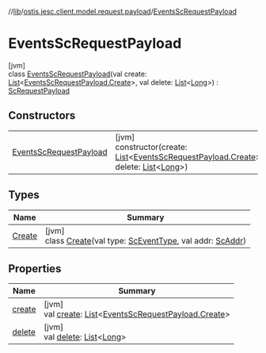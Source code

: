 //[lib](../../../index.md)/[ostis.jesc.client.model.request.payload](../index.md)/[EventsScRequestPayload](index.md)

# EventsScRequestPayload

[jvm]\
class [EventsScRequestPayload](index.md)(val create: [List](https://kotlinlang.org/api/latest/jvm/stdlib/kotlin.collections/-list/index.html)&lt;[EventsScRequestPayload.Create](-create/index.md)&gt;, val delete: [List](https://kotlinlang.org/api/latest/jvm/stdlib/kotlin.collections/-list/index.html)&lt;[Long](https://kotlinlang.org/api/latest/jvm/stdlib/kotlin/-long/index.html)&gt;) : [ScRequestPayload](../-sc-request-payload/index.md)

## Constructors

| | |
|---|---|
| [EventsScRequestPayload](-events-sc-request-payload.md) | [jvm]<br>constructor(create: [List](https://kotlinlang.org/api/latest/jvm/stdlib/kotlin.collections/-list/index.html)&lt;[EventsScRequestPayload.Create](-create/index.md)&gt;, delete: [List](https://kotlinlang.org/api/latest/jvm/stdlib/kotlin.collections/-list/index.html)&lt;[Long](https://kotlinlang.org/api/latest/jvm/stdlib/kotlin/-long/index.html)&gt;) |

## Types

| Name | Summary |
|---|---|
| [Create](-create/index.md) | [jvm]<br>class [Create](-create/index.md)(val type: [ScEventType](../../ostis.jesc.client.model.event/-sc-event-type/index.md), val addr: [ScAddr](../../ostis.jesc.client.model.addr/-sc-addr/index.md)) |

## Properties

| Name | Summary |
|---|---|
| [create](create.md) | [jvm]<br>val [create](create.md): [List](https://kotlinlang.org/api/latest/jvm/stdlib/kotlin.collections/-list/index.html)&lt;[EventsScRequestPayload.Create](-create/index.md)&gt; |
| [delete](delete.md) | [jvm]<br>val [delete](delete.md): [List](https://kotlinlang.org/api/latest/jvm/stdlib/kotlin.collections/-list/index.html)&lt;[Long](https://kotlinlang.org/api/latest/jvm/stdlib/kotlin/-long/index.html)&gt; |
